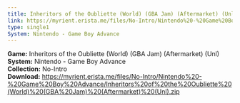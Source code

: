 ```yaml
---
title: Inheritors of the Oubliette (World) (GBA Jam) (Aftermarket) (Unl)
link: https://myrient.erista.me/files/No-Intro/Nintendo%20-%20Game%20Boy%20Advance/Inheritors%20of%20the%20Oubliette%20(World)%20(GBA%20Jam)%20(Aftermarket)%20(Unl).zip
type: single1
System: Nintendo - Game Boy Advance
---
```

<b>Game:</b> Inheritors of the Oubliette (World) (GBA Jam) (Aftermarket) (Unl)<br>
<b>System:</b> Nintendo - Game Boy Advance<br>
<b>Collection:</b> No-Intro<br>
<b>Download:</b> https://myrient.erista.me/files/No-Intro/Nintendo%20-%20Game%20Boy%20Advance/Inheritors%20of%20the%20Oubliette%20(World)%20(GBA%20Jam)%20(Aftermarket)%20(Unl).zip